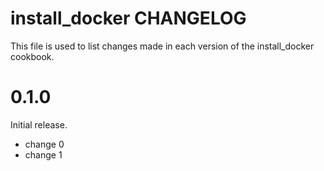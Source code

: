 # install_docker CHANGELOG

This file is used to list changes made in each version of the install_docker cookbook.

# 0.1.0

Initial release.

- change 0
- change 1

